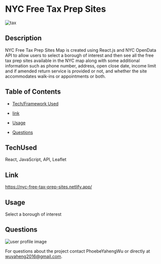 # NYC Free Tax Prep Sites

![tax](https://user-images.githubusercontent.com/52837649/95041049-968a1600-06a3-11eb-9cf9-9e46903fafc1.gif)

## Description
NYC Free Tax Prep Sites Map is created using React.js and NYC OpenData API to allow users to select a borough of interest and then see all the free tax prep sites available in the NYC map along with some additional information such as phone number, address, open close date, income limit and if amended return service is provided or not, and whether the site accommodates walk-ins or appointments or both. 


## Table of Contents

* [Tech/Framework Used](#TechUsed)

* [link](#Link)

* [Usage](#usage) 

* [Questions](#Questions)


## TechUsed
React, JavaScript, API, Leaflet

## Link
https://nyc-free-tax-prep-sites.netlify.app/

## Usage
Select a borough of interest

## Questions
![user profile image](https://avatars0.githubusercontent.com/u/52837649?v=4)

For questions about the project contact PhoebeYahengWu or directly at wuyaheng2016@gmail.com.
